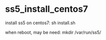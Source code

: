 # ss5_install_centos7

install ss5 on centos7:
sh install.sh


when reboot, may be need:
mkdir /var/run/ss5/
